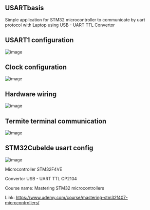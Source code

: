 ## USARTbasis
Simple application for STM32 microcontroller to communicate by uart protocol with Laptop using USB - UART TTL Convertor

## USART1 configuration
![image](https://github.com/user-attachments/assets/510b4c74-506e-4d30-9a3f-c21ece9bbcf4)

## Clock configuration
![image](https://github.com/user-attachments/assets/a9ceb812-a624-4551-9214-d781da2688b7)


## Hardware wiring
![image](https://github.com/user-attachments/assets/c07f565f-584b-4baa-b5c9-f9b83164849e)

## Termite terminal communication
![image](https://github.com/user-attachments/assets/a1a0ed7a-cb46-489c-aee5-e1b3f6f2bae6)

## STM32CubeIde usart config 
![image](https://github.com/user-attachments/assets/24e0cf24-6bb5-44f0-8279-7430cef39795)


Microcontroller STM32F4VE

Convertor USB - UART TTL CP2104

Course name: Mastering STM32 microcontrollers

Link: https://www.udemy.com/course/mastering-stm32f407-microcontrollers/
